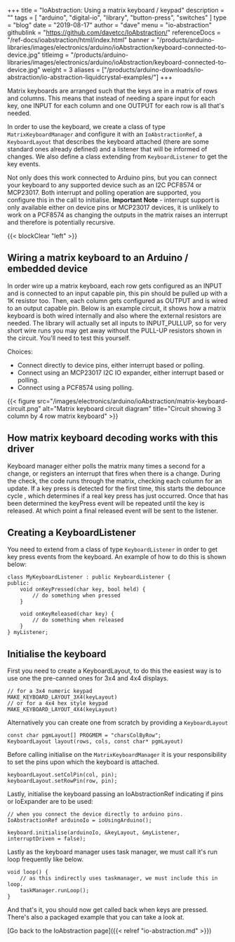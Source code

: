 +++
title = "IoAbstraction: Using a matrix keyboard / keypad"
description = ""
tags = [ "arduino", "digital-io", "library", "button-press", "switches" ]
type = "blog"
date = "2019-08-17"
author =  "dave"
menu = "io-abstraction"
githublink = "https://github.com/davetcc/IoAbstraction/"
referenceDocs = "/ref-docs/ioabstraction/html/index.html"
banner = "/products/arduino-libraries/images/electronics/arduino/ioAbstraction/keyboard-connected-to-device.jpg"
titleimg = "/products/arduino-libraries/images/electronics/arduino/ioAbstraction/keyboard-connected-to-device.jpg"
weight = 3
aliases = ["/products/arduino-downloads/io-abstraction/io-abstraction-liquidcrystal-examples/"]
+++

Matrix keyboards are arranged such that the keys are in a matrix of rows and columns. This means that instead of needing a spare input for each key, one INPUT for each column and one OUTPUT for each row is all that's needed.

In order to use the keyboard, we create a class of type `MatrixKeyboardManager` and configure it with an `IoAbstractionRef`, a `KeyboardLayout` that describes the keyboard attached (there are some standard ones already defined) and a listener that will be informed of changes. We also define a class extending from `KeyboardListener` to get the key events. 

Not only does this work connected to Arduino pins, but you can connect your keyboard to any supported device such as an I2C PCF8574 or MCP23017. Both interrupt and polling operation are supported, you configure this in the call to initialise. **Important Note** - interrupt support is only available either on device pins or MCP23017 devices, it is unlikely to work on a PCF8574 as changing the outputs in the matrix raises an interrupt and therefore is potentially recursive.

{{< blockClear "left" >}}

## Wiring a matrix keyboard to an Arduino / embedded device

In order wire up a matrix keyboard, each row gets configured as an INPUT and is connected to an input capable pin, this pin should be pulled up with a 1K resistor too. Then, each column gets configured as OUTPUT and is wired to an output capable pin. Below is an example circuit, it shows how a matrix keyboard is both wired internally and also where the external resistors are needed. The library will actually set all inputs to INPUT_PULLUP, so for very short wire runs you may get away without the PULL-UP resistors shown in the circuit. You'll need to test this yourself. 

Choices:

* Connect directly to device pins, either interrupt based or polling.
* Connect using an MCP23017 I2C IO expander, either interrupt based or polling.
* Connect using a PCF8574 using polling.

{{< figure src="/images/electronics/arduino/ioAbstraction/matrix-keyboard-circuit.png" alt="Matrix keyboard circuit diagram" title="Circuit showing 3 column by 4 row matrix keyboard" >}}

## How matrix keyboard decoding works with this driver

Keyboard manager either polls the matrix many times a second for a change, or registers an interrupt that fires when there is a change. During the check, the code runs through the matrix, checking each column for an update. If a key press is detected for the first time, this starts the debounce cycle , which determines if a real key press has just occurred. Once that has been determined the keyPress event will be repeated until the key is released. At which point a final released event will be sent to the listener.

## Creating a KeyboardListener

You need to extend from a class of type `KeyboardListener` in order to get key press events from the keyboard. An example of how to do this is shown below: 

    class MyKeyboardListener : public KeyboardListener {
    public:
        void onKeyPressed(char key, bool held) {
            // do something when pressed
        }
    
        void onKeyReleased(char key) {
            // do something when released    
        }
    } myListener;

## Initialise the keyboard

First you need to create a KeyboardLayout, to do this the easiest way is to use one the pre-canned ones for 3x4 and 4x4 displays.

    // for a 3x4 numeric keypad
    MAKE_KEYBOARD_LAYOUT_3X4(keyLayout)
    // or for a 4x4 hex style keypad
    MAKE_KEYBOARD_LAYOUT_4X4(keyLayout) 

Alternatively you can create one from scratch by providing a `KeyboardLayout`

    const char pgmLayout[] PROGMEM = "charsColByRow";
    KeyboardLayout layout(rows, cols, const char* pgmLayout)
 
Before calling initialise on the `MatrixKeyboardManager` it is your responsibility to set the pins upon which the keyboard is attached.

    keyboardLayout.setColPin(col, pin);
    keyboardLayout.setRowPin(row, pin);
    
Lastly, initialise the keyboard passing an IoAbstractionRef indicating if pins or IoExpander are to be used:

    // when you connect the device directly to arduino pins.
    IoAbstractionRef arduinoIo = ioUsingArduino();

    keyboard.initialise(arduinoIo, &keyLayout, &myListener, interruptDriven = false);

Lastly as the keyboard manager uses task manager, we must call it's run loop frequently like below.

    void loop() {
        // as this indirectly uses taskmanager, we must include this in loop.
        taskManager.runLoop();
    }


And that's it, you should now get called back when keys are pressed. There's also a packaged example that you can take a look at.

[Go back to the IoAbstraction page]({{< relref "io-abstraction.md" >}})
